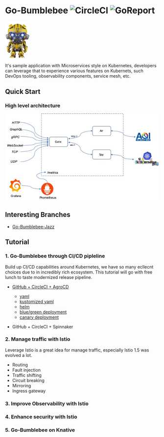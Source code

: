 
# Go-Bumblebee ![CircleCI](https://circleci.com/gh/cc4i/go-bumblebee.svg?style=svg) ![GoReport](https://goreportcard.com/badge/github.com/cc4i/go-bumblebee)

<img src="./docs/anything.jpg" alt="bumblebee" width="80">

It's sample application with Microservices style on Kubernetes, developers can leverage that to experience various features on Kubernets, such DevOps tooling, observability components, service mesh, etc. 




## Quick Start

### High level architecture 

![ss](./docs/arch0.jpg)

## Interesting Branches
- [Go-Bumblebee-Jazz](https://github.com/cc4i/go-bumblebee/tree/new-combo-jazz)

## Tutorial

### 1. Go-Bumblebee through CI/CD pipleline
Build up CI/CD capabilities around Kubernetes, we have so many ecllecnt choices due to in incredibly rich ecosystem. This tutorial will go with free lunch to taste modernized release pipeline.

- [GitHub + CircleCI + AgroCD](./docs/github-circleci-argocd.md)
    - [yaml](./docs/github-circleci-argocd.md#yaml)
    - [kustomized yaml](./docs/github-circleci-argocd.md#kustomized-yaml)
    - [helm](./docs/github-circleci-argocd.md#helm)
    - [blue/green deployment](./docs/github-circleci-argocd.md#blue-green-deployment)
    - [canary deployment](./docs/github-circleci-argocd.md#canary-deployment)

- GitHub + CircleCI + Spinnaker


### 2. Manage traffic with Istio
Leverage Istio is a great idea for manage traffic, especially Istio 1.5 was evolved a lot. 

- Routing 
- Fault injection
- Traffic shifting 
- Circuit breaking
- Mirroring
- Ingress gateway



### 3. Improve Observability with Istio

### 4. Enhance security with Istio

### 5. Go-Bumblebee on Knative


